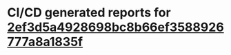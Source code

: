 # CI/CD generated reports for [2ef3d5a4928698bc8b66ef3588926777a8a1835f](https://github.com/hydephp/develop/commit/2ef3d5a4928698bc8b66ef3588926777a8a1835f)
